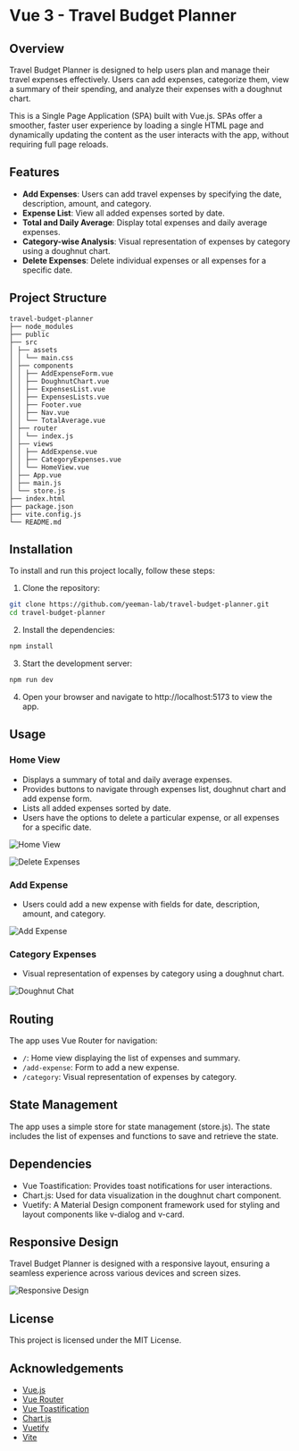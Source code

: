 # Vue 3 - Travel Budget Planner

## Overview

Travel Budget Planner is designed to help users plan and manage their travel expenses effectively. Users can add expenses, categorize them, view a summary of their spending, and analyze their expenses with a doughnut chart.

This is a Single Page Application (SPA) built with Vue.js. SPAs offer a smoother, faster user experience by loading a single HTML page and dynamically updating the content as the user interacts with the app, without requiring full page reloads.

## Features

- **Add Expenses**: Users can add travel expenses by specifying the date, description, amount, and category.
- **Expense List**: View all added expenses sorted by date.
- **Total and Daily Average**: Display total expenses and daily average expenses.
- **Category-wise Analysis**: Visual representation of expenses by category using a doughnut chart.
- **Delete Expenses**: Delete individual expenses or all expenses for a specific date.

## Project Structure

```plaintext
travel-budget-planner
├── node_modules
├── public
├── src
│ ├── assets
│ │ └── main.css
│ ├── components
│ │ ├── AddExpenseForm.vue
│ │ ├── DoughnutChart.vue
│ │ ├── ExpensesList.vue
│ │ ├── ExpensesLists.vue
│ │ ├── Footer.vue
│ │ ├── Nav.vue
│ │ └── TotalAverage.vue
│ ├── router
│ │ └── index.js
│ ├── views
│ │ ├── AddExpense.vue
│ │ ├── CategoryExpenses.vue
│ │ └── HomeView.vue
│ ├── App.vue
│ ├── main.js
│ └── store.js
├── index.html
├── package.json
├── vite.config.js
└── README.md
```

## Installation

To install and run this project locally, follow these steps:

1. Clone the repository:

```sh
git clone https://github.com/yeeman-lab/travel-budget-planner.git
cd travel-budget-planner
```

2. Install the dependencies:

```sh
npm install
```

3. Start the development server:

```sh
npm run dev
```

4. Open your browser and navigate to http://localhost:5173 to view the app.

## Usage

### Home View

- Displays a summary of total and daily average expenses.
- Provides buttons to navigate through expenses list, doughnut chart and add expense form.
- Lists all added expenses sorted by date.
- Users have the options to delete a particular expense, or all expenses for a specific date.

![Home View](public/homeView.png)

![Delete Expenses](public/delete.png)

### Add Expense

- Users could add a new expense with fields for date, description, amount, and category.

![Add Expense](public/addForm.png)

### Category Expenses

- Visual representation of expenses by category using a doughnut chart.

![Doughnut Chat](public/doughnut.png)

## Routing

The app uses Vue Router for navigation:

- `/`: Home view displaying the list of expenses and summary.
- `/add-expense`: Form to add a new expense.
- `/category`: Visual representation of expenses by category.

## State Management

The app uses a simple store for state management (store.js). The state includes the list of expenses and functions to save and retrieve the state.

## Dependencies

- Vue Toastification: Provides toast notifications for user interactions.
- Chart.js: Used for data visualization in the doughnut chart component.
- Vuetify: A Material Design component framework used for styling and layout components like v-dialog and v-card.

## Responsive Design

Travel Budget Planner is designed with a responsive layout, ensuring a seamless experience across various devices and screen sizes.

![Responsive Design](public/responsive.png)

## License

This project is licensed under the MIT License.

## Acknowledgements

- [Vue.js](https://vuejs.org/)
- [Vue Router](https://router.vuejs.org/)
- [Vue Toastification](https://vue-toastification.maronato.dev/)
- [Chart.js](https://www.chartjs.org/)
- [Vuetify](https://vuetifyjs.com/en/)
- [Vite](https://vitejs.dev/)
